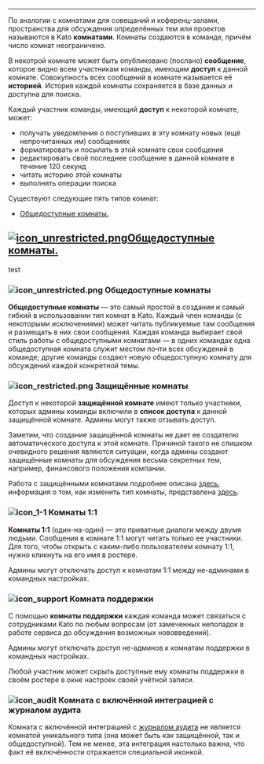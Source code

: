 ***

По аналогии с комнатами для совещаний и коференц-залами, пространства для обсуждения определённых тем или проектов называются в Kato **комнатами**. Комнаты создаются в команде, причём число комнат неограничено. 

В некотрой комнате может быть опубликовано (послано) **сообщение**, которое видно всем участникам команды, имеющим **доступ** к данной комнате. Совокупность всех сообщений в комнате называется её **историей**. История каждой комнаты сохраняется в базе данных и доступна для поиска.

Каждый участник команды, имеющий **доступ** к некоторой комнате, может: 

 - получать уведомления о поступивших в эту комнату новых (ещё непрочитанных им) сообщениях
 - форматировать и посылать в этой комнате свои сообщения
 - редактировать своё последнее сообщение в данной комнате в течение 120 секунд 
 - читать историю этой комнаты
 - выполнять операции поиска
 
Существуют следующие пять типов комнат:

 - [Общедоступные комнаты.](/articles/ru/rooms/room-types#unrestricted)

## <a href="#unrestricted" name="unrestricted">![icon_unrestricted.png](https://s3.amazonaws.com/kato-share/c40a19803021fd1a9a2a7e0c1d5501b2db31191dacbe9dda631b6c943a6521bf/clip.png)Общедоступные комнаты.</a>

test

### ![icon_unrestricted.png](https://s3.amazonaws.com/kato-share/c40a19803021fd1a9a2a7e0c1d5501b2db31191dacbe9dda631b6c943a6521bf/clip.png) Общедоступные комнаты

**Общедоступные комнаты** — это самый простой в создании и самый гибкий в использовании тип комнат в Kato. Каждый член команды (с некоторыми исключениями) может читать публикуемые там сообщения и размещать в них свои сообщения. Каждая команда выбирает свой стиль работы с общедоступными комнатами — в одних командах одна общедоступная комната служит местом почти всех обсуждений в команде; другие команды создают новую общедоступную комнату для обсуждений каждой конкретной темы.

### ![icon_restricted.png](https://s3.amazonaws.com/kato-share/b0ec7fb6ba4217471256c42a85225b1a82b5fb1967e754386b881b14a08591/clip.png) Защищённые комнаты

Доступ к некоторой **защищённой комнате** имеют только участники, которых админы команды включили в **список доступа** к данной защищённой комнате. Админы могут также отзывать доступ.

Заметим, что создание защищённой комнаты не дает ее создателю автоматического доступа к этой комнате. Причиной такого не слишком очевидного решения являются ситуации, когда админы создают защищённые комнаты для обсуждения весьма секретных тем, например, финансового положения компании.

Работа с защищёнными комнатами подробнее описана [здесь](/articles/ru/power-users/restricted-rooms), информация о том, как изменить тип комнаты, представлена [здесь](/articles/ru/power-users/restricted-rooms#changing-room-access-type).

### ![icon_1-1](https://s3.amazonaws.com/kato-share/ab26984594a4d458fddcedfd5dcd648dac751415e57c45568811db9a856dd946/clip.png) Комнаты 1:1 

**Комнаты 1:1** (один-на-один) — это приватные диалоги между двумя людьми. Сообщения в комнате 1:1 могут читать только ее участники. Для того, чтобы открыть с каким-либо пользователем комнату 1:1, нужно кликнуть на его имя в ростере.

Админы могут отключать доступ к комнатам 1:1 между не-админами в командных настройках. 

### ![icon_support](https://s3.amazonaws.com/kato-share/81bb199e41a8e4729cd4e1354aa2af9a611c2534a46be563149eda97cfb61954/clip.png) Комната поддержки

С помощью **комнаты поддержки** каждая команда может связаться с сотрудниками Kato по любым вопросам (от замеченных неполадок в работе сервиса до обсуждения возможных нововведений). 

Админы могут отключать доступ не-админов к комнатам поддержки в командных настройках. 

Любой участник может скрыть доступные ему комнаты поддержки в своём ростере в окне настроек своей учётной записи.

### ![icon_audit](https://s3.amazonaws.com/kato-share/1ff1ab2420539f3d4d5b008f957e047bac4f06c45c9d08ebd288dc34975a965b/clip.png) Комната с включённой интеграцией с журналом аудита

Комната с включённой интеграцией с [журналом аудита](/articles/ru/rooms/audit-log-integration) не является комнатой уникального типа (она может быть как защищённой, так и общедоступной). Тем не менее, эта интеграция настолько важна, что факт её включённости отражается специальной иконкой.

